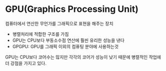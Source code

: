 # GPU(Graphics Processing Unit)

컴퓨터에서 연산한 무언가를 그래픽으로 표현을 해주는 장치

- 병렬처리에 적합한 구조를 가짐
- GPU는 CPU보다 부동소수점 연산에 훨씬 유리한 성능을 낸다
- GPGPU: GPU를 그래픽 이외의 컴퓨팅 분야에 사용하는것

GPU는 CPU보다 코어수는 많지만 각각의 코어가 성능이 낮기 때문에 병렬적인 작업에 더 강점을 가지고 있다.